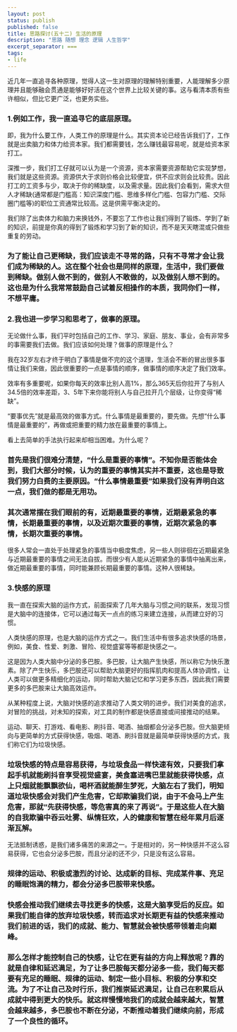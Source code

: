 ```yaml
---
layout: post
status: publish
published: false
title: 思路探讨(五十二) 生活的原理
description: "思路 随想 理念 逻辑 人生哲学"
excerpt_separator: ===
tags:
- life
---
```


近几年一直追寻各种原理，觉得人这一生对原理的理解特别重要，人能理解多少原理并且能够融会贯通是能够好好活在这个世界上比较关键的事。这与看清本质有些许相似，但比它更广泛，也更务实些。

### 1.例如工作，我一直追寻它的底层原理。

即，我为什么要工作，人类工作的原理是什么。其实资本论已经告诉我们了，工作就是出卖脑力和体力给资本家。我们都需要钱，怎么赚钱最容易呢，就是给资本家打工。

深推一步，我们打工仔就可以认为是一个资源，资本家需要资源帮助它实现梦想，我们就是这些资源。资源供大于求则价格会比较便宜，供不应求则会比较贵。因此打工的工资多与少，取决于你的稀缺度，以及需求量。因此我们会看到，需求大但人才稀缺(通常都是门槛高：知识深度门槛、思维多样化门槛、包容力门槛、交际圈门槛等)的职位工资通常比较高。这是供需平衡决定的。

我们除了出卖体力和脑力来换钱外，不要忘了工作也让我们得到了锻炼、学到了新的知识，前提是你真的得到了锻炼和学习到了新的知识，而不是天天瞎混或只做些重复的劳动。

### 为了能让自己更稀缺，我们应该走不寻常的路，只有不寻常才会让我们成为稀缺的人。这在整个社会也是同样的原理，生活中，我们要做到稀缺。做别人做不到的，做别人不敢做的，以及做别人想不到的。这也是为什么我常常鼓励自己试着反相操作的本质，我同你们一样，不想平庸。

### 2.我也进一步学习和思考了，做事的原理。

无论做什么事，我们平时包括自己的工作、学习、家庭、朋友、事业，会有非常多的事需要我们去做。我们应该如何处理？做事的原理是什么？

我在32岁左右才终于明白了事情是做不完的这个道理，生活会不断的冒出很多事情让我们来做，因此很重要的一点是事情的顺序，做事情的顺序决定了我们效率。

效率有多重要呢，如果你每天的效率比别人高1%，那么365天后你拉开了与别人34.5倍的效率差距，3、5年下来你能将别人与自己拉开几个层级，让你变得“稀缺”。

“要事优先”就是最高效的做事方式。什么事情是最重要的，要先做。先想“什么事情是最重要的”，再做或把重要的精力放在最重要的事情上。

看上去简单的手法执行起来却相当困难。为什么呢？

### 首先是我们很难分清楚，“什么是重要的事情”。不知你是否能体会到，我们大部分时候，认为的重要的事情其实并不重要，这也是导致我们努力白费的主要原因。“什么事情最重要”如果我们没有弄明白这一点，我们做的都是无用功。

### 其次通常摆在我们眼前的有，近期最重要的事情，近期最紧急的事情，长期最重要的事情，以及近期次重要的事情，近期次紧急的事情，长期次重要的事情。

很多人常会一直处于处理紧急的事情当中极度焦虑，另一些人则徘徊在近期最紧急与近期最重要的事情之间无法自拔。而很少有人能从近期紧急的事情中抽离出来，做近期最重要的事情，同时能兼顾长期最重要的事情。这种人很稀缺。

### 3.快感的原理

我一直在探索大脑的运作方式，前面探索了几年大脑与习惯之间的联系，发现习惯是大脑中的连接体，它可以通过每天一点点的练习来建立连接，从而建立好的习惯。

人类快感的原理，也是大脑的运作方式之一。我们生活中有很多追求快感的场景，例如，美食、性爱、刺激、冒险、视觉盛宴等等都是快感之一。

这是因为人类大脑中分泌的多巴胺。多巴胺，让大脑产生快感，所以称它为快乐激素。除了产生快乐，多巴胺还可以帮助大脑更好的指挥肌肉和提高人体协调性，让人类可以做更多精细化的运动，同时帮助大脑记忆和学习更多东西，因此我们需要更多的多巴胺来让大脑高效运作。

从某种程度上说，大脑对快感的追求推动了人类文明的进步。我们对美食的追求，对冒险的挑战，对未知的探索，对工具的制作都是快感直接或间接推动的结果。

运动、聊天、打游戏、看电影、刷抖音、喝酒、抽烟都会分泌多巴胺。但大脑更倾向与更简单的方式获得快感，吸烟、喝酒、刷抖音就是最简单获得快感的方式，我们称它们为垃圾快感。

### 垃圾快感的特点是容易获得，与垃圾食品一样快速有效，只要我们拿起手机就能刷抖音享受视觉盛宴，美食塞进嘴巴里就能获得快感，点上只烟就能飘飘欲仙，喝杯酒就能醉生梦死，大脑左右了我们，明知道垃圾快感会对我们产生危害，它却欺骗我们说，由于不会马上产生危害，那就“先获得快感，等危害真的来了再说”。于是这些人在大脑的自我欺骗中吞云吐雾、纵情狂欢，人的健康和智慧在经年累月后逐渐瓦解。

无法抵制诱惑，是我们诸多痛苦的来源之一。于是相对的，另一种快感并不这么容易获得，它也会分泌多巴胺，而且分泌的还不少，只是没有这么容易。

### 规律的运动、积极或激烈的讨论、达成新的目标、完成某件事、充足的睡眠饱满的精力，都会分泌多巴胺带来快感。

### 快感会推动我们继续去寻找更多的快感，这是大脑享受后的反应。如果我们能自律的放弃垃圾快感，转而追求对长期更有益的快感来推动我们前进的话，我们的成就、能力、智慧就会被快感带领着走向巅峰。

### 那么怎样才能控制自己的快感，让它在更有益的方向上释放呢？靠的就是自律和延迟满足，为了让多巴胺每天都分泌多一些，我们每天都要有充足的睡眠、规律的运动、制定一些小目标、积极的分享和交流。为了不让自己及时行乐，我们推崇延迟满足，让自己在积累后从成就中得到更大的快乐。就这样慢慢地我们的成就会越来越大，智慧会越来越多，多巴胺也不断在分泌，不断推动着我们继续向前，形成了一个良性的循环。

